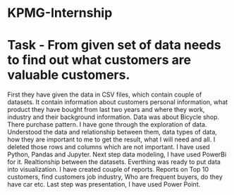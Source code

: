 # KPMG-Internship
# Task - From given set of data needs to find out what customers are valuable customers.
First they have given the data in CSV files, which contain couple of datasets. It contain information about customers personal information, what product they have bought from last two years and where they work, industry and their background information. Data was about Bicycle shop. There purchase pattern.
I have gone through the exploration of data. Understood the data and relationship between them, data types of data, how they are important to me to get the result, what I will need and all.
I deleted those rows and columns which are not important. I have used Python, Pandas and Jupyter.
Next step data modeling, I have used PowerBi for it. Realtionship between the datasets.
Everthing was ready to put data into visualization. I have created couple of reports. 
Reports on Top 10 customers, find customers job industry, Who are frequent buyers, do they have car etc.
Last step was presentation, I have used Power Point. 
